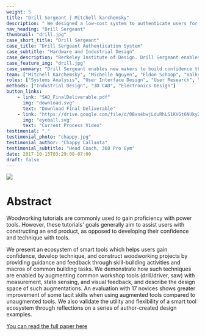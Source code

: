 ```yaml
---
weight: 5
title: "Drill Sergeant | Mitchell karchemsky"
description: " We designed a low-cost system to authenticate users for use in maker-spaces"
nav_heading: "Drill Sergeant"
thumbnail: "drill.jpg"
case_short_title: "Drill Sergeant"
case_title: "Drill Sergeant Authentication System"
case_subtitle: "Hardware and Industrial Design"
case_description: "Berkeley Institute of Design. Drill Sergeant enables new makers to build confidence through self-guided interactive physical feedback driven tutorials."
case_feature_img: "drill.jpg"
case_summary: "Drill Sergeant enables new makers to build confidence through self-guided interactive physical feedback driven tutorials." 
team: ["Mitchell Karchemsky", "Michelle Nguyen", "Eldon Schoop", "Valkyrie Savage", "Björn Hartmann", "Sean Follmer" ]
roles: ["Systems Analysis", "User Interface Design", "User Research", "Product Design", "Electronics Design"]
methods: ["Industrial Design", "3D CAD", "Electronics Design"]
button_links:
    - link: "SAD_FinalDeliverable.pdf"
      img: "download.svg"
      text: "Download Final Deliverable"
    - link: "https://drive.google.com/file/d/0Bxn4bwjLduRhLS1KVGt6NUkyZDg/view"
      img: "eyeball.svg"
      text: "Current Process Video"
testimonial: "."
testimonial_photo: "chappy.jpg"
testimonial_author: "Chappy Callanta"
testimonial_subtitle: "Head Coach, 360 Pro Gym"
date: 2017-10-15T03:29:08-07:00
draft: false
---
```


![](/studies/dril/dsf.png)

# Abstract

Woodworking tutorials are commonly used to gain proficiency with power tools. However, these tutorials' goals generally aim to assist users with constructing an end product, as opposed to developing their confidence and technique with tools. 

We present an ecosystem of smart tools which helps users gain confidence, develop technique, and construct woodworking projects by providing guidance and feedback through skill-building activities and macros of common building tasks. We demonstrate how such techniques are enabled by augmenting common workshop tools (drill/driver, saw) with measurement, state sensing, and visual feedback, and describe the design space of such augmentations. An evaluation with 17 novices shows greater improvement of some tacit skills when using augmented tools compared to unaugmented tools. We also validate the utility and flexibility of a smart tool ecosystem through reflections on a series of author-created design examples.   

[You can read the full paper here](/EECS-2016-90.pdf)